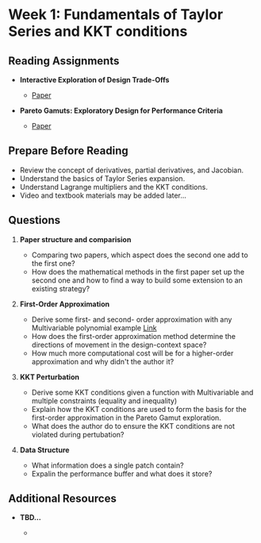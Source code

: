 # Week 1: Fundamentals of Taylor Series and KKT conditions

## Reading Assignments

- **Interactive Exploration of Design Trade-Offs**
  - [Paper](https://homes.cs.washington.edu/~adriana/tradeoffs/aschulz2018.pdf)

- **Pareto Gamuts: Exploratory Design for Performance Criteria**
  - [Paper](https://paretogamuts.csail.mit.edu/Pareto_Gamuts_Paper_Final.pdf)

## Prepare Before Reading

- Review the concept of derivatives, partial derivatives, and Jacobian.
- Understand the basics of Taylor Series expansion.
- Understand Lagrange multipliers and the KKT conditions.
- Video and textbook materials may be added later...

## Questions

1. **Paper structure and comparision**
   - Comparing two papers, which aspect does the second one add to the first one?
   - How does the mathematical methods in the first paper set up the second one and how to find a way to build some extension to an existing strategy?

2. **First-Order Approximation**
   - Derive some first- and second- order approximation with any Multivariable polynomial example [Link](https://mathinsight.org/taylor_polynomial_multivariable_examples)
   - How does the first-order approximation method determine the directions of movement in the design-context space?
   - How much more computational cost will be for a higher-order approximation and why didn't the author it?
     
3. **KKT Perturbation**
   - Derive some KKT conditions given a function with Multivariable and multiple constraints (equality and inequality)
   - Explain how the KKT conditions are used to form the basis for the first-order approximation in the Pareto Gamut exploration.
   - What does the author do to ensure the KKT conditions are not violated during pertubation?
  
4. **Data Structure**
   - What information does a single patch contain?
   - Expalin the performance buffer and what does it store?

## Additional Resources

- **TBD...**
  
  - 
